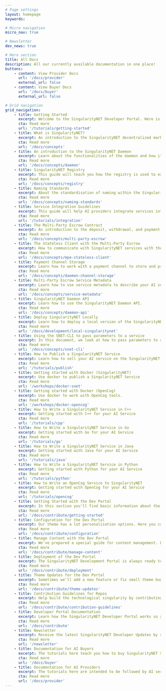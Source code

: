 ```yaml
---
# Page settings
layout: homepage
keywords:

# Micro navigation
micro_nav: true

# Newsletter
dev_news: true

# Hero section
title: All Docs
description: All our currently available documentation in one place!
buttons:
    - content: View Provider Docs
      url: '/docs/provider'
      external_url: false
    - content: View Buyer Docs
      url: '/docs/buyer'
      external_url: false

# Grid navigation
grid_navigation:
    - title: Getting Started
      excerpt: Welcome to the SingularityNET Developer Portal. Here is a quick overview of things you need to know to get started with our developer tools.
      cta: Read more
      url: '/tutorials/getting-started'
    - title: What is SingularityNET?
      excerpt: An introduction to the SingularityNET decentralized marketplace.
      cta: Read more
      url: '/docs/concepts'
    - title: An introduction to the SingularityNET Daemon
      excerpt: Learn about the functionalities of the daemon and how it interacts with the SingularityNET Marketplace and the Ethereum |Blockchain.
      cta: Read more
      url: '/docs/concepts/daemon'
    - title: SingularityNET Registry
      excerpt: This guide will teach you how the registry is used to expose information about AI services to the outside world so consumers can find and buy these services.
      cta: Read more
      url: '/docs/concepts/registry'
    - title: Naming Standards
      excerpt: About the standardisation of naming within the SingularityNET Network.
      cta: Read more
      url: '/docs/concepts/naming-standards'
    - title: Service Integration Guidelines
      excerpt: This guide will help AI providers integrate services into the platform.
      cta: Read more
      url: '/tutorials/integration'
    - title: The Multi-Party Escrow Contract
      excerpt: An introduction to the deposit, withdrawal, and payment channel functionalities of the Multi-Party Escrow
      cta: Read more
      url: '/docs/concepts/multi-party-escrow'
    - title: The Stateless Client with the Multi-Party Escrow
      excerpt: How to communicate with SingularityNET services with the stateless method.
      cta: Read more
      url: '/docs/concepts/mpe-stateless-client'
    - title: Payment Channel Storage
      excerpt: Learn how to work with a payment channel to store and process information about service payments.
      cta: Read more
      url: '/docs/concepts/daemon-channel-storage'
    - title: Multi-Party Escrow Service Metadata
      excerpt: Learn how to use service metadata to describe your AI services.
      cta: Read more
      url: '/docs/concepts/service-metadata'
    - title: SingularityNET Daemon API
      excerpt: Learn how to use the SingularityNET Daemon API.
      cta: Read more
      url: '/docs/concepts/daemon-api'
    - title: Deploy SingularityNET Locally
      excerpt: Learn how to deploy a local version of the SingularityNET Marketplace.
      cta: Read more
      url: '/docs/development/local-singularitynet'
    - title: Using the SNET-CLI to pass parameters to a service
      excerpt: In this document, we look at how to pass parameters to a service in the SNET-CLI and how to pass binary parameters via a command line interface.
      cta: Read more
      url: '/docs/concepts/snet-cli'
    - title: How to Publish a SingularityNET Service
      excerpt: Learn how to sell your AI service on the SingularityNET Marketplace.
      cta: Read more
      url: '/tutorials/publish'
    - title: Getting started with Docker (SingularityNET)
      excerpt: Use docker to publish a SingularityNET Service
      cta: Read more
      url: '/workshops/docker-snet'
    - title: Getting started with Docker (OpenCog)
      excerpt: Use docker to work with OpenCog tools.
      cta: Read more
      url: '/workshops/docker-opencog'
    - title: How to Write a SingularityNET Service in C++
      excerpt: Getting started with C++ for your AI Service
      cta: Read more
      url: '/tutorials/cpp'
    - title: How to Write a SingularityNET Service in Go
      excerpt: Getting started with Go for your AI Service
      cta: Read more
      url: '/tutorials/go'
    - title: How to Write a SingularityNET Service in Java
      excerpt: Getting started with Java for your AI Service
      cta: Read more
      url: '/tutorials/java'
    - title: How to Write a SingularityNET Service in Python
      excerpt: Getting started with Python for your AI Service
      cta: Read more
      url: '/tutorials/python'
    - title: How to Write an OpenCog Service to SingularityNET
      excerpt: Getting started with OpenCog for your AI Service
      cta: Read more
      url: '/tutorials/opencog'
    - title: Getting Started with the Dev Portal
      excerpt: In this section you'll find basic information about the SingularityNET Developer Portal theme and how to install it and use it properly.
      cta: Read more
      url: '/docs/contribute/getting-started'
    - title: Configuration for the Dev Portal
      excerpt: Our theme has a lot personalisation options. Here you can go through every single one available and set it properly to your wishes.
      cta: Read more
      url: '/docs/contribute/configuration'
    - title: Manage Content with the Dev Portal
      excerpt: We've prepared a special guide for content management. Let's learn how to add syntax highlighting, examples, callouts and much more.
      cta: Read more
      url: '/docs/contribute/manage-content'
    - title: Deployment of the Dev Portal
      excerpt: The SingularityNET Development Portal is always ready to deploy! You can host your own version on private web hosting, GitHub Pages or GitLab Pages. Choose the most suitable solution and deploy!
      cta: Read more
      url: '/docs/contribute/deployment'
    - title: Theme Updates for the Dev Portal
      excerpt: Sometimes we'll add a new feature or fix small theme bugs, and you'll need to update your SingularityNET Developer Portal in case you have installed it locally. In this section you can find a full theme update guide.
      cta: Read more
      url: '/docs/contribute/theme-updates'
    - title: Contribution Guidelines for Repos
      excerpt: Help build the technological singularity by contributing to the SingularityNET project.
      cta: Read more
      url: '/docs/contribute/contribution-guidelines'
    - title: Developer Portal Documentation
      excerpt: Learn how the SingularityNET Developer Portal works so you can contribute to the expansion and enhancement of the portal.
      cta: Read more
      url: '/docs/contribute'
    - title: Newsletter
      excerpt: Receive the latest SingularityNET Developer Updates by subscribing to the newsletter below.
      cta: Read more
      url: '/newsletter'
    - title: Documentation for AI Buyers
      excerpt: The tutorials here teach you how to buy SingularityNET Services to integrate in your application.
      cta: Read more
      url: '/docs/buyer'
    - title: Documentation for AI Providers
      excerpt: The tutorials here are intended to be followed by AI service providers.
      cta: Read more
      url: '/docs/provider'
---
```

